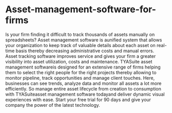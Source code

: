# Asset-management-software-for-firms
Is your firm finding it difficult to track thousands of assets manually on spreadsheets?  Asset management software is aunified system that allows your organization to keep track of valuable details about each asset on real-time basis thereby decreasing administrative costs and manual errors. Asset tracking software improves service and gives your firm a greater visibility into asset utilization, costs and maintenance.  TYASuite asset management softwareis designed for an extensive range of firms helping them to select the right people for the right projects thereby allowing to monitor pipeline, track opportunities and manage client touches. Here, businesses can see trends, analyze data and monitor all assets a lot more efficiently. So manage entire asset lifecycle from creation to consumption with TYASuiteasset management software todayand deliver dynamic visual experiences with ease.  Start your free trial for 90 days and give your company the power of the latest technology.
